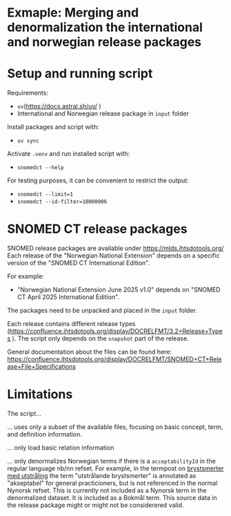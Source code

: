 # Exmaple: Merging and denormalization the international and norwegian release packages

# Setup and running script
Requirements:
- `uv`(https://docs.astral.sh/uv/ )
- International and Norwegian release package in `input` folder

Install packages and script with:
- `uv sync`

Activate `.venv` and run installed script with:
- `snomedct --help`

For testing purposes, it can be convenient to restrict the output:
- `snomedct --limit=1`
- `snomedct --id-filter=10000006`

# SNOMED CT release packages
SNOMED release packages are available under https://mlds.ihtsdotools.org/ Each release of the "Norwegian National Extension" depends on a specific version of the "SNOMED CT International Edition".

For example:
- "Norwegian National Extension June 2025 v1.0" depends on "SNOMED CT April 2025 International Edition".

The packages need to be unpacked and placed in the `input` folder.

Each release contains different release types (https://confluence.ihtsdotools.org/display/DOCRELFMT/3.2+Release+Types ). The script only depends on the `snapshot` part of the release.

General documentation about the files can be found here: https://confluence.ihtsdotools.org/display/DOCRELFMT/SNOMED+CT+Release+File+Specifications

# Limitations
The script...

... uses only a subset of the available files, focusing on basic concept, term, and definition information.

... only load basic relation information

... only denormalizes Norwegian terms if there is a `acceptabilityId` in the regular language nb/nn refset. For example, in the termpost on  [brystsmerter med utstråling](https://browser.ihtsdotools.org/?perspective=full&conceptId1=10000006&edition=MAIN/SNOMEDCT-NO/2025-06-15&release=&languages=no,en) the term "utstrålande brystsmerter" is annotated as "akseptabel" for general practicioners, but is not referenced in the normal Nynorsk refset. This is currently not included as a Nynorsk term in the denormalized dataset. It is included as a Bokmål term. This source data in the release package might or might not be considerered valid.


